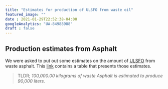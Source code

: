 ```yaml
---
title: "Estimates for production of ULSFO from waste oil"
featured_image: ""
date : 2021-01-29T22:52:38-04:00
googleAnalytics: "UA-84988988"
draft : false
---
```


## Production estimates from Asphalt
We were asked to put out some estimates on the amount of [ULSFO](/posts/producingulfo) from waste asphalt. This [link](/pdf/RoadGoldInfographics.pdf) contains a table that presents those estimates.

> TLDR;
> _100,000.00 kilograms of waste Asphalt is estimated to produce 90,000 liters._


